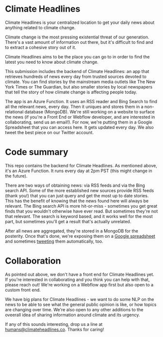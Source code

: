 # Climate Headlines

Climate Headlines is your centralized location to get your daily news about anything related to climate change.

Climate change is the most pressing existential threat of our generation. There's a vast amount of information out there, but it's difficult to find and to extract a cohesive story out of it.

Climate Headlines aims to be the place you can go to in order to find the latest you need to know about climate change.

This submission includes the backend of Climate Headlines: an app that retrieves hundreds of news every day from trusted sources devoted to climate. You can find stories by the mainstream media outlets like The New York Times or The Guardian, but also smaller stories by local newspapers that tell the story of how climate change is affecting people today.

The app is an Azure Function. It uses an RSS reader and Bing Search to find all the relevant news, every day. Then it uniques and stores them in a non-relational database (MongoDB). We're still working on a website to surface the news (if you're a Front End or Webflow developer, and are interested in collaborating, send us an email!). For now, we're putting them in a Google Spreadsheet that you can access here. It gets updated every day. We also tweet the best piece on our Twitter account.

# Code summary

This repo contains the backend for Climate Headlines. As mentioned above, it's an Azure Function. It runs every day at 2pm PST (this might change in the future).

There are two ways of obtaining news: via RSS feeds and via the Bing search API. Some of the more established new sources provide RSS feeds (thank you!) that you can just query and get the most up to date stories. This has the benefit of knowing that the news found here will always be relevant. The Bing search API is more hit-or-miss - sometimes you get great finds that you wouldn't otherwise have ever read. But sometimes they're not that relevant. The search is keyword based, and it works well for the most part, but sometimes you'll get a result that's actually unrelated.

After all news are aggregated, they're stored in a MongoDB for the posterity. Once that's done, we're exposing them on a [Google spreadsheet](https://docs.google.com/spreadsheets/d/1Rvtaj33eCdO9O8pNkpKhgOv_FZd0frFE47tsKBeN2eM/edit#gid=1699870975) and sometimes [tweeting](https://twitter.com/ClimateHumans4) them automatically, too.

# Collaboration

As pointed out above, we don't have a front end for Climate Headlines yet. If you're interested in collaborating and you think you can help with that, please reach out! We're working on a Webflow app first but also open to a custom front end.

We have big plans for Climate Headlines - we want to do some NLP on the news to be able to see what the general public opinion is like, or how topics are changing over time. We're also open to any other additions to the oveerall idea of sharing information around climate and its urgency.

If any of this sounds interesting, drop us a line at [humans@climateheadlines.co](mailto:humans@climateheadlines.co). Thanks for caring!
